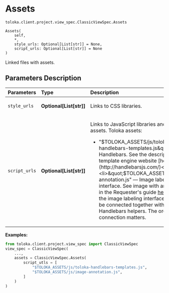 # Assets
`toloka.client.project.view_spec.ClassicViewSpec.Assets`

```
Assets(
    self,
    *,
    style_urls: Optional[List[str]] = None,
    script_urls: Optional[List[str]] = None
)
```

Linked files with assets.

## Parameters Description

| Parameters | Type | Description |
| :----------| :----| :-----------|
`style_urls`|**Optional\[List\[str\]\]**|<p>Links to CSS libraries.</p>
`script_urls`|**Optional\[List\[str\]\]**|<p>Links to JavaScript libraries and Toloka assets. Toloka assets:<ul><li>&quot;$TOLOKA_ASSETS/js/toloka-handlebars-templates.js&quot; — Handlebars. See the description on the template     engine website [here](http://handlebarsjs.com/)</li><li>&quot;$TOLOKA_ASSETS/js/image-annotation.js&quot; — Image labeling interface. See image with area selection in     the Requester&#x27;s guide [here](https://yandex.ru/support/toloka-requester/concepts/t-components/image-annotation.html/?lang=en) Note that the image labeling interface should only be connected together with the Handlebars helpers. The order of connection matters.</li></ul></p>

**Examples:**

```python
from toloka.client.project.view_spec import ClassicViewSpec
view_spec = ClassicViewSpec(
    ...,
    assets = ClassicViewSpec.Assets(
        script_utls = [
            "$TOLOKA_ASSETS/js/toloka-handlebars-templates.js",
            "$TOLOKA_ASSETS/js/image-annotation.js",
        ]
    )
)
```
